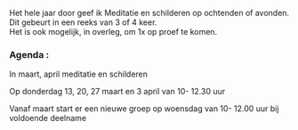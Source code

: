 Het hele jaar door geef ik Meditatie en schilderen op ochtenden of avonden. Dit gebeurt in een reeks van 3 of 4 keer.  
Het is ook mogelijk, in overleg,  om 1x op proef te komen.  



### Agenda  : 


In maart, april meditatie en schilderen 

Op donderdag 13, 20, 27 maart en 3 april van 10- 12.30 uur


Vanaf maart start er een nieuwe groep op woensdag van 10- 12.00 uur bij voldoende deelname
























    

  
         
   




